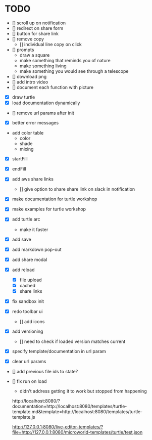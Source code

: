 # TODO

- [] scroll up on notification
- [] redirect on share form
- [] button for share link
- [] remove copy
  - [] individual line copy on click
- [] prompts
  - draw a square
  - make something that reminds you of nature
  - make something living
  - make something you would see through a telescope
- [] download png
- [] add intro video
- [] document each function with picture
- [x] draw turtle
- [x] load documentation dynamically
- [] remove url params after init
- [x] better error messages
- add color table
  - color
  - shade
  - mixing
- [x] startFill
- [x] endFill
- [x] add aws share links
  - [] give option to share share link on slack in notification
- [x] make documentation for turtle workshop
- [x] make examples for turtle workshop
  
- [x] add turtle arc
  - make it faster
- [x] add save
- [x] add markdown pop-out
- [x] add share modal
- [x] add reload
  - [x] file upload
  - [x] cached
  - [x] share links
- [x] fix sandbox init
- [x] redo toolbar ui
  - [] add icons
- [x] add versioning
  - [] need to check if loaded version matches current

- [x] specify template/documentation in url param

- [x] clear url params
- [] add previous file ids to state?
- [] fix run on load
  - didn't address getting it to work but stopped from happening


  http://localhost:8080/?documentation=http://localhost:8080/templates/turtle-template.md&template=http://localhost:8080/templates/turtle-template.js

  http://127.0.0.1:8080/live-editor-templates/?file=http://127.0.0.1:8080/microworld-templates/turtle/test.json